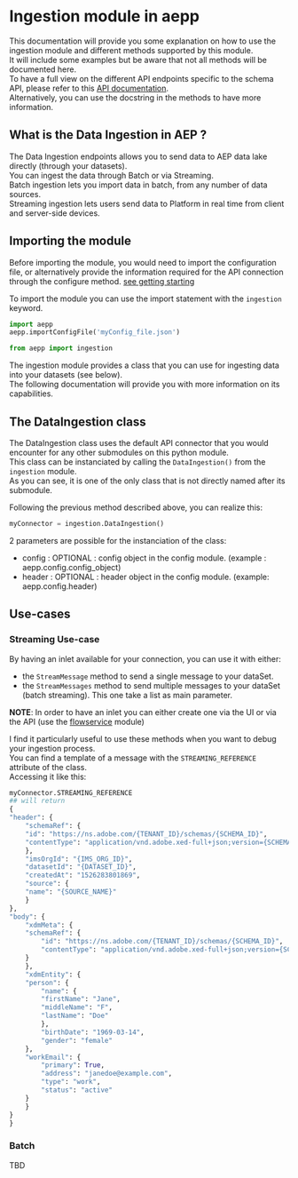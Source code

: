 # Ingestion module in aepp

This documentation will provide you some explanation on how to use the ingestion module and different methods supported by this module.\
It will include some examples but be aware that not all methods will be documented here.\
To have a full view on the different API endpoints specific to the schema API, please refer to this [API documentation](https://www.adobe.io/apis/experienceplatform/home/api-reference.html#!acpdr/swagger-specs/ingest-api.yaml).\
Alternatively, you can use the docstring in the methods to have more information.

## What is the Data Ingestion in AEP ?

The Data Ingestion endpoints allows you to send data to AEP data lake directly (through your datasets).\
You can ingest the data through Batch or via Streaming.\
Batch ingestion lets you import data in batch, from any number of data sources.\
Streaming ingestion lets users send data to Platform in real time from client and server-side devices.

## Importing the module

Before importing the module, you would need to import the configuration file, or alternatively provide the information required for the API connection through the configure method. [see getting starting](./getting-started.md)

To import the module you can use the import statement with the `ingestion` keyword.

```python
import aepp
aepp.importConfigFile('myConfig_file.json')

from aepp import ingestion
```

The ingestion module provides a class that you can use for ingesting data into your datasets (see below).\
The following documentation will provide you with more information on its capabilities.

## The DataIngestion class

The DataIngestion class uses the default API connector that you would encounter for any other submodules on this python module.\
This class can be instanciated by calling the `DataIngestion()` from the `ingestion` module.\
As you can see, it is one of the only class that is not directly named after its submodule.

Following the previous method described above, you can realize this:

```python
myConnector = ingestion.DataIngestion()
```

2 parameters are possible for the instanciation of the class:

* config : OPTIONAL : config object in the config module. (example : aepp.config.config_object)
* header : OPTIONAL : header object  in the config module. (example: aepp.config.header)

## Use-cases

### Streaming Use-case

By having an inlet available for your connection, you can use it with either:

* the `StreamMessage` method to send a single message to your dataSet.
* the `StreamMessages` method to send multiple messages to your dataSet (batch streaming). This one take a list as main parameter.

**NOTE**: In order to have an inlet you can either create one via the UI or via the API (use the [flowservice](./flowservice.md) module)

I find it particularly useful to use these methods when you want to debug your ingestion process.\
You can find a template of a message with the `STREAMING_REFERENCE` attribute of the class.\
Accessing it like this:

```python
myConnector.STREAMING_REFERENCE
## will return
{
"header": {
    "schemaRef": {
    "id": "https://ns.adobe.com/{TENANT_ID}/schemas/{SCHEMA_ID}",
    "contentType": "application/vnd.adobe.xed-full+json;version={SCHEMA_VERSION}"
    },
    "imsOrgId": "{IMS_ORG_ID}",
    "datasetId": "{DATASET_ID}",
    "createdAt": "1526283801869",
    "source": {
    "name": "{SOURCE_NAME}"
    }
},
"body": {
    "xdmMeta": {
    "schemaRef": {
        "id": "https://ns.adobe.com/{TENANT_ID}/schemas/{SCHEMA_ID}",
        "contentType": "application/vnd.adobe.xed-full+json;version={SCHEMA_VERSION}"
    }
    },
    "xdmEntity": {
    "person": {
        "name": {
        "firstName": "Jane",
        "middleName": "F",
        "lastName": "Doe"
        },
        "birthDate": "1969-03-14",
        "gender": "female"
    },
    "workEmail": {
        "primary": True,
        "address": "janedoe@example.com",
        "type": "work",
        "status": "active"
    }
    }
}
}
```

### Batch

TBD
